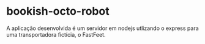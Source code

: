 # bookish-octo-robot
A aplicação desenvolvida é um servidor em nodejs utlizando o express para uma transportadora fictícia, o FastFeet.
